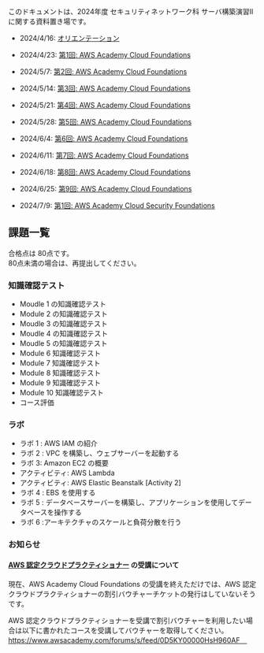 このドキュメントは、2024年度 セキュリティネットワーク科 サーバ構築演習II に関する資料置き場です。

- 2024/4/16: [オリエンテーション](./orientation/orientation.md)
- 2024/4/23: [第1回: AWS Academy Cloud Foundations](./aws-academy-cloud-foundations/0423.md)
- 2024/5/7: [第2回: AWS Academy Cloud Foundations](./aws-academy-cloud-foundations/0507.md)
- 2024/5/14: [第3回: AWS Academy Cloud Foundations](./aws-academy-cloud-foundations/0514.md)
- 2024/5/21: [第4回: AWS Academy Cloud Foundations](./aws-academy-cloud-foundations/0521.md)
- 2024/5/28: [第5回: AWS Academy Cloud Foundations](./aws-academy-cloud-foundations/0528.md)
- 2024/6/4: [第6回: AWS Academy Cloud Foundations](./aws-academy-cloud-foundations/0604.md)
- 2024/6/11: [第7回: AWS Academy Cloud Foundations](./aws-academy-cloud-foundations/0611.md)
- 2024/6/18: [第8回: AWS Academy Cloud Foundations](./aws-academy-cloud-foundations/0618.md)
- 2024/6/25: [第9回: AWS Academy Cloud Foundations](./aws-academy-cloud-foundations/0625.md)

- 2024/7/9: [第1回: AWS Academy Cloud Security Foundations](./aws-academy-cloud-foundations/0709.md)

## 課題一覧
合格点は 80点です。  
80点未満の場合は、再提出してください。

### 知識確認テスト
- Moudle 1 の知識確認テスト
- Module 2 の知識確認テスト
- Moudle 3 の知識確認テスト
- Moudle 4 の知識確認テスト
- Moudle 5 の知識確認テスト
- Module 6 知識確認テスト
- Module 7 知識確認テスト
- Module 8 知識確認テスト
- Module 9 知識確認テスト
- Module 10 知識確認テスト
- コース評価

### ラボ
- ラボ 1 : AWS IAM の紹介
- ラボ 2 : VPC を構築し、ウェブサーバーを起動する
- ラボ 3: Amazon EC2 の概要
- アクティビティ: AWS Lambda
- アクティビティ: AWS Elastic Beanstalk [Activity 2]
- ラボ 4 : EBS を使用する  
- ラボ 5 : データベースサーバーを構築し、アプリケーションを使用してデータベースを操作する
- ラボ 6 :アーキテクチャのスケールと負荷分散を行う

### お知らせ
#### [AWS 認定クラウドプラクティショナー](https://aws.amazon.com/jp/certification/certified-cloud-practitioner/) の受講について
現在、AWS Academy Cloud Foundations の受講を終えただけでは、AWS 認定クラウドプラクティショナーの割引バウチャーチケットの発行はしていないそうです。

AWS 認定クラウドプラクティショナーを受講で割引バウチャーを利用したい場合は以下に書かれたコースを受講してバウチャーを取得してください。  
https://www.awsacademy.com/forums/s/feed/0D5KY00000HsH960AF　
